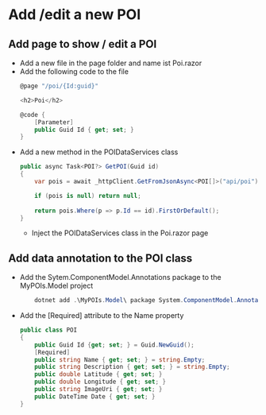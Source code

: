 # Add /edit a new POI

## Add page to show / edit a POI
* Add a new file in the page folder and name ist Poi.razor
* Add the following code to the file
    ```csharp
    @page "/poi/{Id:guid}"

    <h2>Poi</h2>

    @code {
        [Parameter]
        public Guid Id { get; set; }
    }
    ```
* Add a new method in the POIDataServices class
    ```csharp
    public async Task<POI?> GetPOI(Guid id)
    {
        var pois = await _httpClient.GetFromJsonAsync<POI[]>("api/poi");

        if (pois is null) return null;
        
        return pois.Where(p => p.Id == id).FirstOrDefault();
    }
    ```
    * Inject the POIDataServices class in the Poi.razor page
    


## Add data annotation to the POI class
* Add the Sytem.ComponentModel.Annotations package to the MyPOIs.Model project
    ```powershell
        dotnet add .\MyPOIs.Model\ package System.ComponentModel.Annotations
    ```	
 * Add the [Required] attribute to the Name property
    ```csharp
    public class POI
    {
        public Guid	Id {get; set; } = Guid.NewGuid();
        [Required]
        public string Name { get; set; } = string.Empty;
        public string Description { get; set; } = string.Empty;
        public double Latitude { get; set; }
        public double Longitude { get; set; }
        public string ImageUri { get; set; }
        public DateTime Date { get; set; }
    }
    ```



